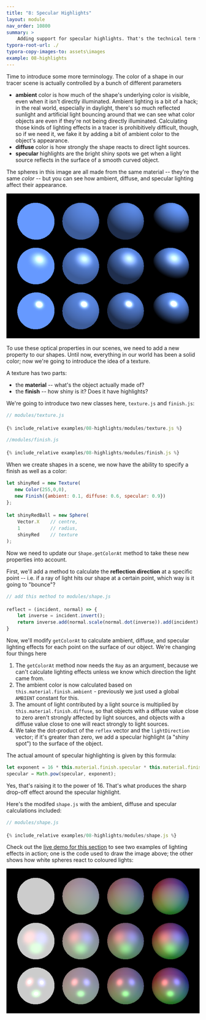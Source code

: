 ```yaml
---
title: "8: Specular Highlights"
layout: module
nav_order: 10800
summary: >
    Adding support for specular highlights. That's the technical term for "shiny spots".
typora-root-url: ./
typora-copy-images-to: assets\images
example: 08-highlights
---
```


Time to introduce some more terminology. The color of a shape in our tracer scene is actually controlled by a bunch of different parameters

* **ambient** color is how much of the shape's underlying color is visible, even when it isn't directly illuminated. Ambient lighting is a bit of a hack; in the real world, especially in daylight, there's so much reflected sunlight and artificial light bouncing around that we can see what color objects are even if they're not being directly illuminated. Calculating those kinds of lighting effects in a tracer is prohibitively difficult, though, so if we need it, we fake it by adding a bit of ambient color to the object's appearance.
* **diffuse** color is how strongly the shape reacts to direct light sources.
* **specular** highlights are the bright shiny spots we get when a light source reflects in the surface of a smooth curved object.

The spheres in this image are all made from the same material -- they're the same *color* -- but you can see how ambient, diffuse, and specular lighting affect their appearance.

![Image showing examples of ambient, diffuse, and specular lighting](assets/images/image-20220320111620031.png)

To use these optical properties in our scenes, we need to add a new property to our shapes. Until now, everything in our world has been a solid color; now we're going to introduce the idea of a texture.

A texture has two parts:

* the **material** -- what's the object actually made of? 
* the **finish** -- how shiny is it? Does it have highlights?

We're going to introduce two new classes here, `texture.js` and `finish.js`:

```javascript
// modules/texture.js

{% include_relative examples/08-highlights/modules/texture.js %}
```

```javascript
//modules/finish.js

{% include_relative examples/08-highlights/modules/finish.js %}
```

When we create shapes in a scene, we now have the ability to specify a finish as well as a color:

```javascript
let shinyRed = new Texture(
   new Color(255,0,0),
   new Finish({ambient: 0.1, diffuse: 0.6, specular: 0.9})
};

let shinyRedBall = new Sphere(
	Vector.X 	// centre,
	1 			// radius,
	shinyRed 	// texture
);
```

Now we need to update our `Shape.getColorAt` method to take these new properties into account.

First, we'll add a method to calculate the **reflection direction** at a specific point -- i.e. if a ray of light hits our shape at a certain point, which way is it going to "bounce"?

 ```javascript
 // add this method to modules/shape.js
 
 reflect = (incident, normal) => {
     let inverse = incident.invert();
     return inverse.add(normal.scale(normal.dot(inverse)).add(incident).scale(2));
 }
 ```

Now, we'll modify `getColorAt` to calculate ambient, diffuse, and specular lighting effects for each point on the surface of our object. We're changing four things here

1. The `getColorAt` method now needs the `Ray` as an argument, because we can't calculate lighting effects unless we know which direction the light came from.
2. The ambient color is now calculated based on `this.material.finish.ambient` - previously we just used a global `AMBIENT` constant for this.
3. The amount of light contributed by a light source is multiplied by `this.material.finish.diffuse`, so that objects with a diffuse value close to zero aren't strongly affected by light sources, and objects with a diffuse value close to one will react strongly to light sources.
4. We take the dot-product of the `reflex` vector and the `lightDirection` vector; if it's greater than zero, we add a specular highlight (a "shiny spot") to the surface of the object. 

The actual amount of specular highlighting is given by this formula:

```javascript
let exponent = 16 * this.material.finish.specular * this.material.finish.specular;
specular = Math.pow(specular, exponent);
```

Yes, that's raising it to the power of 16. That's what produces the sharp drop-off effect around the specular highlight.

Here's the modifed `shape.js` with the ambient, diffuse and specular calculations included:

```javascript
// modules/shape.js

{% include_relative examples/08-highlights/modules/shape.js %}
```

Check out the [live demo for this section](examples/08-highlights/index.html) to see two examples of lighting effects in action; one is the code used to draw the image above; the other shows how white spheres react to coloured lights:

![image-20220320113806912](assets/images/image-20220320113806912.png)

